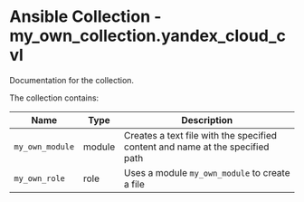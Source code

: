 # Ansible Collection - my_own_collection.yandex_cloud_cvl

Documentation for the collection.

The collection contains:

| Name | Type | Description |
|---|---|---|
| `my_own_module` | module | Creates a text file with the specified content and name at the specified path |
| `my_own_role` | role | Uses a module `my_own_module` to create a file |